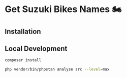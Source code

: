 # Get Suzuki Bikes Names 🏍️

## Installation

## Local Development

```bash
composer install
```

```bash
php vendor/bin/phpstan analyse src --level=max
```
